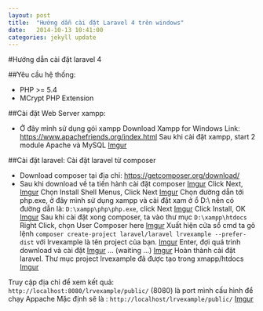```yaml
---
layout: post
title:  "Hướng dẫn cài đặt Laravel 4 trên windows"
date:   2014-10-13 10:41:00
categories: jekyll update
---
```


#Hướng dẫn cài đặt laravel 4

##Yêu cầu hệ thống:
-	PHP >= 5.4
-	MCrypt PHP Extension

##Cài đặt Web Server xampp:
-	Ở đây mình sử dụng gói xampp Download Xampp for Windows
	Link: https://www.apachefriends.org/index.html
Sau khi cài đặt xampp, start 2 module Apache và MySQL
[Imgur](http://i.imgur.com/siJNvJU)

##Cài đặt laravel:
Cài đặt laravel từ composer
-	Download composer tại địa chỉ: https://getcomposer.org/download/
-	Sau khi download về ta tiến hành cài đặt composer
[Imgur](http://i.imgur.com/SjKBz8W)
Click Next,
[Imgur](http://i.imgur.com/lq0UcLF)
Chọn Install Shell Menus, Click Next
[Imgur](http://i.imgur.com/7Y8Xc7u)
Chọn đường dẫn tới php.exe, ở đây mình sử dụng xampp và cài đặt xam ở ổ D:\ nên có đường dẫn là: `D:\xampp\php\php.exe`, click Next
[Imgur](http://i.imgur.com/oy4xEXO)
Click Install, OK
[Imgur](http://i.imgur.com/P8XSsBJ)
Sau khi cài đặt xong composer, ta vào thư mục `D:\xampp\htdocs`
Right Click, chọn User Composer here
[Imgur](http://i.imgur.com/CNUCz8B)
Xuất hiện cửa sổ cmd ta gõ lệnh
`composer create-project laravel/laravel lrvexample --prefer-dist`
với lrvexample là tên project của bạn.
[Imgur](http://i.imgur.com/M0Tea9P)
Enter, đợi quá trình download và cài đặt
[Imgur](http://i.imgur.com/sake8a6)
…
(waiting …)
[Imgur](http://i.imgur.com/88NYhNo)
Hoàn thành cài đặt laravel.
Thư mục project lrvexample đã được tạo trong xmapp/htdocs
[Imgur](http://i.imgur.com/FyA1JPS)

Truy cập địa chỉ để xem kết quả:
`http://localhost:8080/lrvexample/public/`
(8080) là port mình cấu hình để chạy Appache
Mặc định sẽ là :
`http://localhost/lrvexample/public/`
[Imgur](http://i.imgur.com/frKRHvH)


